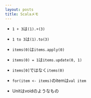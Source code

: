 ```yaml
---
layout: posts
title: Scalaメモ
---
```


* `1 + 3`は`(1).+(3)`

* `1 to 3`は`(1).to(3)`

* `items(0)`は`items.apply(0)`

* `items(0) = 1`は`items.update(0, 1)`

* `items[0]`ではなく`items(0)`

* `for(item <- items)`のitemは`val item`

* Unitはvoidのようなもの
